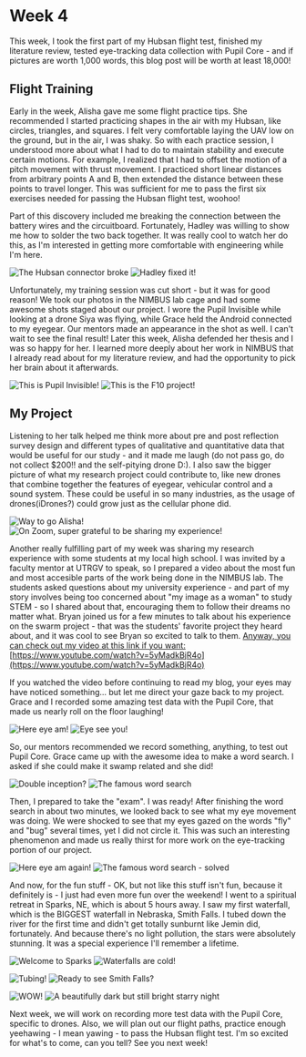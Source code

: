 # Week 4
This week, I took the first part of my Hubsan flight test, finished my literature review, tested eye-tracking data collection with Pupil Core - and if pictures are worth 1,000 words, this blog post will be worth at least 18,000! 

## Flight Training
Early in the week, Alisha gave me some flight practice tips. She recommended I started practicing shapes in the air with my Hubsan, like circles, triangles, and squares. I felt very comfortable laying the UAV low on the ground, but in the air, I was shaky. So with each practice session, I understood more about what I had to do to maintain stability and execute certain motions. For example, I realized that I had to offset the motion of a pitch movement with thrust movement. I practiced short linear distances from arbitrary points A and B, then extended the distance between these points to travel longer. This was sufficient for me to pass the first six exercises needed for passing the Hubsan flight test, woohoo!

Part of this discovery included me breaking the connection between the battery wires and the circuitboard. Fortunately, Hadley was willing to show me how to solder the two back together. It was really cool to watch her do this, as I'm interested in getting more comfortable with engineering while I'm here. 

![The Hubsan connector broke ](HallasWK4-01.jpg) ![Hadley fixed it! ](HallasWK4-02.jpg)

Unfortunately, my training session was cut short - but it was for good reason! We took our photos in the NIMBUS lab cage and had some awesome shots staged about our project. I wore the Pupil Invisible while looking at a drone Siya was flying, while Grace held the Android connected to my eyegear. Our mentors made an appearance in the shot as well. I can't wait to see the final result! Later this week, Alisha defended her thesis and I was so happy for her. I learned more deeply about her work in NIMBUS that I already read about for my literature review, and had the opportunity to pick her brain about it afterwards.

![This is Pupil Invisible! ](HallasWK4-03.jpg) ![This is the F10 project! ](HallasWK4-04.jpg)

## My Project
Listening to her talk helped me think more about pre and post reflection survey design and different types of qualitative and quantitative data that would be useful for our study - and it made me laugh (do not pass go, do not collect $200!! and the self-pitying drone D:). I also saw the bigger picture of what my research project could contribute to, like new drones that combine together the features of eyegear, vehicular control and a sound system. These could be useful in so many industries, as the usage of drones(iDrones?) could grow just as the cellular phone did.

![Way to go Alisha! ](HallasWK4-05.jpg) ![On Zoom, super grateful to be sharing my experience! ](HallasWK4-06.jpg) 

Another really fulfilling part of my week was sharing my research experience with some students at my local high school. I was invited by a faculty mentor at UTRGV to speak, so I prepared a video about the most fun and most accesible parts of the work being done in the NIMBUS lab. The students asked questions about my university experience - and part of my story involves being too concerned about "my image as a woman" to study STEM - so I shared about that, encouraging them to follow their dreams no matter what. Bryan joined us for a few minutes to talk about his experience on the swarm project - that was the students' favorite project they heard about, and it was cool to see Bryan so excited to talk to them. [Anyway, you can check out my video at this link if you want:](https://www.youtube.com/watch?v=5yMadkBjR4o)
[https://www.youtube.com/watch?v=5yMadkBjR4o](https://www.youtube.com/watch?v=5yMadkBjR4o)

If you watched the video before continuing to read my blog, your eyes may have noticed something... but let me direct your gaze back to my project. Grace and I recorded some amazing test data with the Pupil Core, that made us nearly roll on the floor laughing! 

![Here eye am! ](HallasWK4-07.jpg) ![Eye see you! ](HallasWK4-09.jpg)

So, our mentors recommended we record something, anything, to test out Pupil Core. Grace came up with the awesome idea to make a word search. I asked if she could make it swamp related and she did!

![Double inception? ](HallasWK4-08.jpg) ![The famous word search ](HallasWK4-10.jpg)

Then, I prepared to take the "exam". I was ready! After finishing the word search in about two minutes, we looked back to see what my eye movement was doing. We were shocked to see that my eyes gazed on the words "fly" and "bug" several times, yet I did not circle it. This was such an interesting phenomenon and made us really thirst for more work on the eye-tracking portion of our project.

![Here eye am again! ](HallasWK4-11.jpg) ![The famous word search - solved ](HallasWK4-12.jpg)

And now, for the fun stuff - OK, but not like this stuff isn't fun, because it definitely is - I just had even more fun over the weekend! I went to a spiritual retreat in Sparks, NE, which is about 5 hours away. I saw my first waterfall, which is the BIGGEST waterfall in Nebraska, Smith Falls. I tubed down the river for the first time and didn't get totally sunburnt like Jemin did, fortunately. And because there's no light pollution, the stars were absolutely stunning. It was a special experience I'll remember a lifetime. 

![Welcome to Sparks](HallasWK4-13.jpg) ![Waterfalls are cold! ](HallasWK4-14.jpg)

![Tubing!](HallasWK4-15.jpg) ![Ready to see Smith Falls? ](HallasWK4-16.jpg)

![WOW! ](HallasWK4-17.jpg) ![A beautifully dark but still bright starry night ](HallasWK4-18.jpg)

Next week, we will work on recording more test data with the Pupil Core, specific to drones. Also, we will plan out our flight paths, practice enough yeehawing - I mean yawing - to pass the Hubsan flight test. I'm so excited for what's to come, can you tell? See you next week!